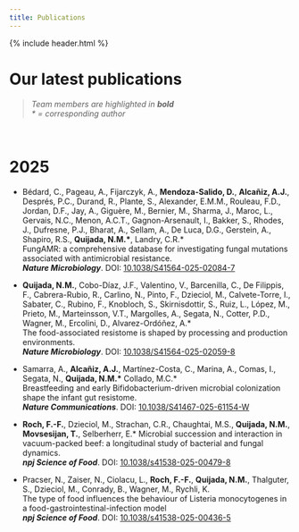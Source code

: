 ```yaml
---
title: Publications
---
```


{% include header.html %}

# Our latest publications

> *Team members are highlighted in **bold***  
> *\* = corresponding author*

<br>

# 2025

- Bédard, C., Pageau, A., Fijarczyk, A., **Mendoza-Salido, D.**, **Alcañiz, A.J.**, Després, P.C., Durand, R., Plante, S., Alexander, E.M.M., Rouleau, F.D., Jordan, D.F., Jay, A., Giguère, M., Bernier, M., Sharma, J., Maroc, L., Gervais, N.C., Menon, A.C.T., Gagnon-Arsenault, I., Bakker, S., Rhodes, J., Dufresne, P.J., Bharat, A., Sellam, A., De Luca, D.G., Gerstein, A., Shapiro, R.S., **Quijada, N.M.\***, Landry, C.R.\*  
   FungAMR: a comprehensive database for investigating fungal mutations associated with antimicrobial resistance.  
   ***Nature Microbiology***. DOI: [10.1038/S41564-025-02084-7](https://doi.org/10.1038/s41564-025-02084-7)
  
-  **Quijada, N.M.**, Cobo-Díaz, J.F., Valentino, V., Barcenilla, C., De Filippis, F., Cabrera-Rubio, R., Carlino, N., Pinto, F., Dzieciol, M., Calvete-Torre, I., Sabater, C., Rubino, F., Knobloch, S., Skirnisdottir, S., Ruiz, L., López, M., Prieto, M., Marteinsson, V.T., Margolles, A., Segata, N., Cotter, P.D., Wagner, M., Ercolini, D., Alvarez-Ordóñez, A.\*  
   The food-associated resistome is shaped by processing and production environments.  
   ***Nature Microbiology***. DOI: [10.1038/S41564-025-02059-8](https://www.nature.com/articles/s41564-025-02059-8)

- Samarra, A., **Alcañiz, A.J.**, Martínez-Costa, C., Marina, A., Comas, I., Segata, N., **Quijada, N.M.\*** Collado, M.C.*  
   Breastfeeding and early Bifidobacterium-driven microbial colonization shape the infant gut resistome.  
   ***Nature Communications***. DOI: [10.1038/S41467-025-61154-W](https://www.nature.com/articles/s41467-025-61154-w)

- **Roch, F.-F.**, Dzieciol, M., Strachan, C.R., Chaughtai, M.S., **Quijada, N.M.**, **Movsesijan, T.**, Selberherr, E.*
   Microbial succession and interaction in vacuum-packed beef: a longitudinal study of bacterial and fungal dynamics.  
   ***npj Science of Food***. DOI: [10.1038/s41538-025-00479-8](https://doi.org/10.1038/s41538-025-00479-8)

- Pracser, N., Zaiser, N., Ciolacu, L., **Roch, F.-F.**, **Quijada, N.M.**, Thalguter, S., Dzieciol, M., Conrady, B., Wagner, M., Rychli, K.  
   The type of food influences the behaviour of Listeria monocytogenes in a food-gastrointestinal-infection model  
   ***npj Science of Food***. DOI: [10.1038/s41538-025-00436-5](https://www.nature.com/articles/s41538-025-00436-5)

<br>
